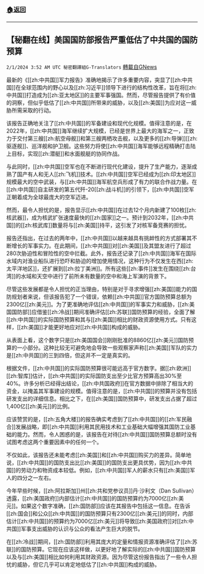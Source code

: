 ###  [:house:返回](README.md)
---


## 【秘翻在线】美国国防部报告严重低估了中共国的国防预算
`2/1/2024 3:52 AM UTC 秘密翻譯組G-Translators` [轉載自GNews](https://gnews.org/articles/2271836)

最新的《[[zh:中共国]]军力报告》准确地揭示了许多重要内容，突显了[[zh:中共国]]在全球范围内的野心以及[[zh:习近平]]领导下进行的结构性改革，旨在将[[zh:中共国]]打造成为[[zh:亚太地区]]的主要军事强国。然而，尽管报告提供了有价值的洞察，但似乎低估了[[zh:中共国]]所带来的威胁，以及[[zh:美国]]为应对这一威胁所需采取的行动。

该报告正确地关注了[[zh:中共国]]的军备建设和现代化规模。值得注意的是，在2022年，[[zh:中共国]]海军继续扩大规模，已经是世界上最大的海军之一，正致力于交付第三艘[[zh:航空母舰]]和第三艘两栖攻击舰，以及更多的[[zh:导弹]][[zh:驱逐舰]]、巡洋舰和护卫舰。这些努力将使[[zh:中共国]]海军能够远程精确打击陆上目标，实现[[zh:潜艇]]和水面舰艇的协同作战。

与此同时，[[zh:中共国]]空军也在不断进行现代化建设，提升了生产能力，逐渐成熟了国产有人和无人[[zh:飞机]]技术。[[zh:中共国]]空军已经成为[[zh:印太地区]]规模最大的空中武装，与[[zh:中共国]]海军航空兵形成了有力的联合作战力量。在[[zh:中共国]]自主研发的第五代歼\-20[[zh:战斗机]]的引领下，[[zh:中共国]]空军正朝着成为全球最庞大的空军迈进。

然而，最令人担忧的是，报告显示[[zh:中共国]]在过去12个月内新建了100枚[[zh:核武器]]，成为核武扩张速度最快的[[zh:国家]]之一。预计到2032年，[[zh:中共国]]的[[zh:核武库]]数量将与[[zh:美国]]持平，这引发了对核军备竞赛的担忧。

报告还指出，在过去的两年中，[[zh:中共国]]以越来越具有挑衅性的方式部署其不断增长的军事实力。在此期间，[[zh:中共国]]对[[zh:美国]]及其盟友进行了超过280次胁迫性和冒险性的空中拦截。此外，报告还记录了[[zh:中共国]]海军在国际水域内对渔业船队进行恐吓和胁迫的增加使用情况，这种行为不仅发生在西[[zh:太平洋地区]]，还扩展到[[zh:拉丁美洲]]。所有这些[[zh:事件]]发生在围绕[[zh:台湾]]的水域和天空中进行了前所未有数量的空中和海上军演的背景下。

尽管这些发展都是令人担忧的正当理由，特别是对于寻求增强[[zh:美国]]能力的国防规划者来说，但该报告犯了一个错误，依赖[[zh:中共国]]官方国防预算总额为2300亿[[zh:美元]]。为了更准确地评估[[zh:中共国]]的军事实力和威胁，[[zh:美国国防部]]应借鉴[[zh:冷战]]期间准确评估[[zh:苏联]]国防预算的经验，全面了解[[zh:中共国]]的实际国防预算和其与[[zh:美国]]相比的财政资源使用方式。只有这样，[[zh:美国]]才能更好地应对[[zh:中共国]]构成的威胁。

从表面上看，这个数字只是[[zh:美国国会]]刚刚批准的8860亿[[zh:美元]]国防预算的一小部分。这种比较无可避免地会导致一些观察家声称[[zh:美国]]军队的实力是[[zh:中共国]]的三到四倍，但这并不一定是真实的。

根据文件，[[zh:中共国]]的实际国防预算很可能远高于官方数字。据[[zh:欧洲]][[zh:智库]]估计，[[zh:中共国]]的实际国防支出至少比官方预算高出30%至40%。许多分析已经得出结论，[[zh:中共国政府]]在官方数据中排除了相当大的资金，以掩盖其军事建设的规模。值得注意的是，[[zh:中共国]]的预算并没有包括研发支出的详细信息。相比之下，在[[zh:美国]]国防预算中，研发支出占据了超过1,400亿[[zh:美元]]的比例。

应该赞赏的是，[[zh:五角大楼]]的报告确实考虑到了[[zh:中共国]]的[[zh:军民融合]]发展战略，即[[zh:中共国]]利用其民用技术和工业基础大幅增强其国防工业基础的能力。然而，令人困惑的是，该报告在对待[[zh:中共国]]国防预算总额时没有试图考虑这两个重要因素中的任何一个。

不仅如此，该报告还未能考虑[[zh:美国]]和[[zh:中共国]]购买力的差异。简单地说，[[zh:中共国]]的国防支出比[[zh:美国]]的国防支出更具优势，因为[[zh:中共国]]的劳动力和物资成本较低。例如，[[zh:中共国]]军人的薪水只有[[zh:美国]]军人的四分之一左右。

今年早些时候，[[zh:阿拉斯加]]州[[zh:共和党参议员]]丹·沙利文（Dan Sullivan）透露，[[zh:美国政府]]内部估计[[zh:中共国]]的国防预算约为7000亿[[zh:美元]]。如果这个数字准确，[[zh:国防部]]应该在其报告中包括这一信息。在告诉[[zh:国会]]和公众[[zh:中共国]]的国防预算只有2300亿[[zh:美元]]的同时，内部估计[[zh:中共国]]的预算约为7000亿[[zh:美元]]将导致[[zh:美国政府]]对[[zh:中共国]]军事支出威胁的认识与公众的看法产生巨大的脱节。

在[[zh:冷战]]期间，[[zh:国防部]]利用其庞大的定量和情报资源准确评估了[[zh:苏联]]的国防预算。它现在应该这样做，以更好地了解实际的[[zh:中共国]]国防预算以及与[[zh:美国]]相比如何利用其财政资源。因为尽管这份报告指出了一些令人担忧的威胁，但它几乎可以肯定地低估了[[zh:中共国]]构成的威胁。
